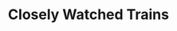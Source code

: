 ---
title: "Closely Watched Trains"
year: 1966
rating: 4.5
stars: "★★★★½"
rewatched: false
permalink: "closely-watched-trains"
watched_on: 2020-09-05
---